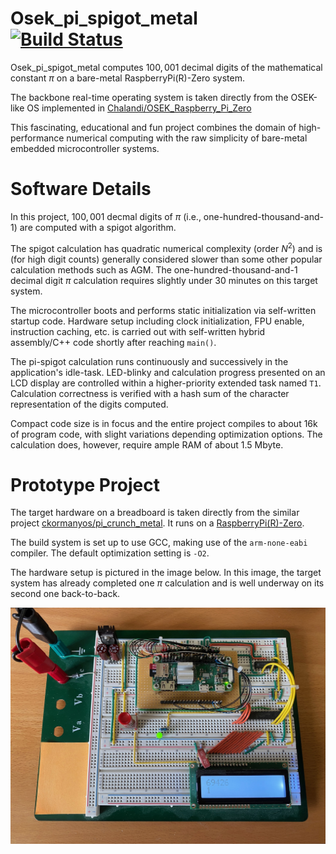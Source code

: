 Osek_pi_spigot_metal\
[![Build Status](https://github.com/ckormanyos/Osek_pi_spigot_metal/actions/workflows/Osek_pi_spigot_metal.yml/badge.svg)](https://github.com/ckormanyos/Osek_pi_spigot_metal/actions)
==================

Osek_pi_spigot_metal computes $100,001$ decimal digits
of the mathematical constant $\pi$ on a bare-metal RaspberryPi(R)-Zero system.

The backbone real-time operating system is taken directly
from the OSEK-like OS implemented in
[Chalandi/OSEK_Raspberry_Pi_Zero](https://github.com/Chalandi/OSEK_Raspberry_Pi_Zero)

This fascinating, educational and fun project combines the domain
of high-performance numerical computing with the raw simplicity of
bare-metal embedded microcontroller systems.

# Software Details

In this project, $100,001$ decmal digits of $\pi$ (i.e., one-hundred-thousand-and-1)
are computed with a spigot algorithm.

The spigot calculation has quadratic numerical complexity (order $N^2$)
and is (for high digit counts) generally considered slower
than some other popular calculation methods such as AGM.
The one-hundred-thousand-and-1 decimal digit $\pi$ calculation
requires slightly under 30 minutes on this target system.

The microcontroller boots and performs static initialization via self-written
startup code. Hardware setup including clock initialization,
FPU enable, instruction caching, etc. is carried out with self-written
hybrid assembly/C++ code shortly after reaching `main()`.

The pi-spigot calculation runs continuously and successively in the
application's idle-task. LED-blinky and calculation progress
presented on an LCD display are controlled within a higher-priority
extended task named `T1`. Calculation correctness is verified with
a hash sum of the character representation of the digits computed.

Compact code size is in focus and the entire project compiles to about 16k
of program code, with slight variations depending optimization options.
The calculation does, however, require ample RAM of about 1.5 Mbyte.

# Prototype Project

The target hardware on a breadboard is taken directly
from the similar project
[ckormanyos/pi_crunch_metal](https://github.com/ckormanyos/pi-crunch-metal).
It runs on a
[RaspberryPi(R)-Zero](https://www.raspberrypi.org/products/raspberry-pi-zero).

The build system is set up to use GCC, making use of the `arm-none-eabi`
compiler. The default optimization setting is `-O2`.

The hardware setup is pictured in the image below.
In this image, the target system has already completed
one $\pi$ calculation and is well underway on its
second one back-to-back.

![](./images/Osek_pi_spigot_metal.jpg)
